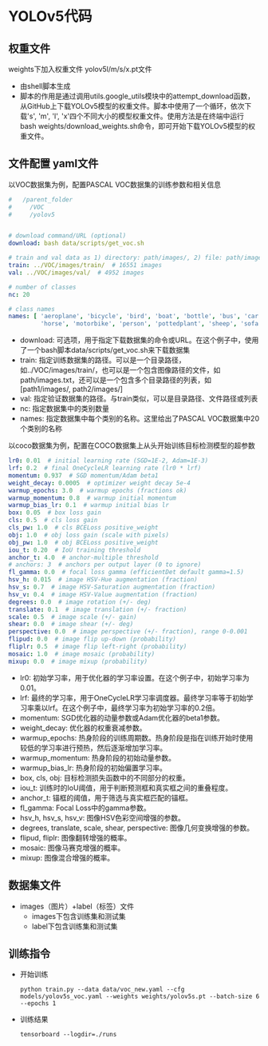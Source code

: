 # YOLOv5代码

## 权重文件
weights下加入权重文件 yolov5l/m/s/x.pt文件
* 由shell脚本生成
* 脚本的作用是通过调用utils.google_utils模块中的attempt_download函数，从GitHub上下载YOLOv5模型的权重文件。脚本中使用了一个循环，依次下载's', 'm', 'l', 'x'四个不同大小的模型权重文件。使用方法是在终端中运行bash weights/download_weights.sh命令，即可开始下载YOLOv5模型的权重文件。

## 文件配置 yaml文件
以VOC数据集为例，配置PASCAL VOC数据集的训练参数和相关信息
```yaml
#   /parent_folder
#     /VOC
#     /yolov5


# download command/URL (optional)
download: bash data/scripts/get_voc.sh

# train and val data as 1) directory: path/images/, 2) file: path/images.txt, or 3) list: [path1/images/, path2/images/]
train: ../VOC/images/train/  # 16551 images
val: ../VOC/images/val/  # 4952 images

# number of classes
nc: 20

# class names
names: [ 'aeroplane', 'bicycle', 'bird', 'boat', 'bottle', 'bus', 'car', 'cat', 'chair', 'cow', 'diningtable', 'dog',
         'horse', 'motorbike', 'person', 'pottedplant', 'sheep', 'sofa', 'train', 'tvmonitor' ]
```
* download: 可选项，用于指定下载数据集的命令或URL。在这个例子中，使用了一个bash脚本data/scripts/get_voc.sh来下载数据集
* train: 指定训练数据集的路径。可以是一个目录路径，如../VOC/images/train/，也可以是一个包含图像路径的文件，如path/images.txt，还可以是一个包含多个目录路径的列表，如[path1/images/, path2/images/]
* val: 指定验证数据集的路径。与train类似，可以是目录路径、文件路径或列表
* nc: 指定数据集中的类别数量
* names: 指定数据集中每个类别的名称。这里给出了PASCAL VOC数据集中20个类别的名称

以coco数据集为例，配置在COCO数据集上从头开始训练目标检测模型的超参数
```yaml
lr0: 0.01  # initial learning rate (SGD=1E-2, Adam=1E-3)
lrf: 0.2  # final OneCycleLR learning rate (lr0 * lrf)
momentum: 0.937  # SGD momentum/Adam beta1
weight_decay: 0.0005  # optimizer weight decay 5e-4
warmup_epochs: 3.0  # warmup epochs (fractions ok)
warmup_momentum: 0.8  # warmup initial momentum
warmup_bias_lr: 0.1  # warmup initial bias lr
box: 0.05  # box loss gain
cls: 0.5  # cls loss gain
cls_pw: 1.0  # cls BCELoss positive_weight
obj: 1.0  # obj loss gain (scale with pixels)
obj_pw: 1.0  # obj BCELoss positive_weight
iou_t: 0.20  # IoU training threshold
anchor_t: 4.0  # anchor-multiple threshold
# anchors: 3  # anchors per output layer (0 to ignore)
fl_gamma: 0.0  # focal loss gamma (efficientDet default gamma=1.5)
hsv_h: 0.015  # image HSV-Hue augmentation (fraction)
hsv_s: 0.7  # image HSV-Saturation augmentation (fraction)
hsv_v: 0.4  # image HSV-Value augmentation (fraction)
degrees: 0.0  # image rotation (+/- deg)
translate: 0.1  # image translation (+/- fraction)
scale: 0.5  # image scale (+/- gain)
shear: 0.0  # image shear (+/- deg)
perspective: 0.0  # image perspective (+/- fraction), range 0-0.001
flipud: 0.0  # image flip up-down (probability)
fliplr: 0.5  # image flip left-right (probability)
mosaic: 1.0  # image mosaic (probability)
mixup: 0.0  # image mixup (probability)
```
* lr0: 初始学习率，用于优化器的学习率设置。在这个例子中，初始学习率为0.01。
* lrf: 最终的学习率，用于OneCycleLR学习率调度器。最终学习率等于初始学习率乘以lrf。在这个例子中，最终学习率为初始学习率的0.2倍。
* momentum: SGD优化器的动量参数或Adam优化器的beta1参数。
* weight_decay: 优化器的权重衰减参数。
* warmup_epochs: 热身阶段的训练周期数。热身阶段是指在训练开始时使用较低的学习率进行预热，然后逐渐增加学习率。
* warmup_momentum: 热身阶段的初始动量参数。
* warmup_bias_lr: 热身阶段的初始偏置学习率。
* box, cls, obj: 目标检测损失函数中的不同部分的权重。
* iou_t: 训练时的IoU阈值，用于判断预测框和真实框之间的重叠程度。
* anchor_t: 锚框的阈值，用于筛选与真实框匹配的锚框。
* fl_gamma: Focal Loss中的gamma参数。
* hsv_h, hsv_s, hsv_v: 图像HSV色彩空间增强的参数。
* degrees, translate, scale, shear, perspective: 图像几何变换增强的参数。
* flipud, fliplr: 图像翻转增强的概率。
* mosaic: 图像马赛克增强的概率。
* mixup: 图像混合增强的概率。
## 数据集文件
* images（图片）+label（标签）文件
    * images下包含训练集和测试集
    * label下包含训练集和测试集
## 训练指令
* 开始训练

    `python train.py --data data/voc_new.yaml --cfg models/yolov5s_voc.yaml --weights weights/yolov5s.pt --batch-size 6 --epochs 1 `
* 训练结果

    `tensorboard --logdir=./runs`